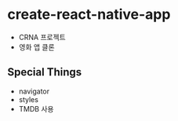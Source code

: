 # create-react-native-app
- CRNA 프로젝트
- 영화 앱 클론

## Special Things
 - navigator
 - styles
 - TMDB 사용